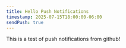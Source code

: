 ```yaml
---
title: Hello Push Notifications
timestamp: 2025-07-15T18:00:00-06:00
sendPush: true
---
```


This is a test of push notifications from github!
